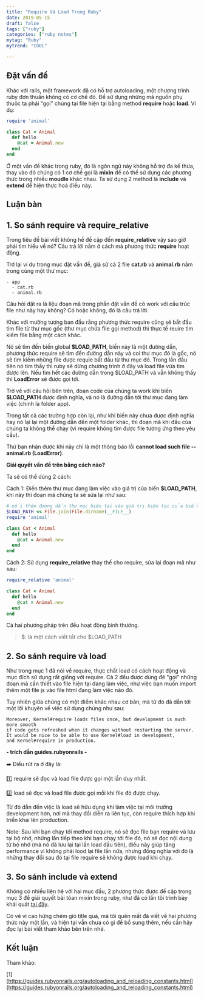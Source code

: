 ```yaml
---
title: "Require Và Load Trong Ruby"
date: 2019-05-15
draft: false
tags: ["ruby"]
categories: ["ruby notes"]
mytag: "Ruby"
mytrend: "COOL"

---
```

## Đặt vấn đề

Khác với rails, một framework đã có hỗ trợ autoloading, một chương trình ruby đơn thuần không có cơ chế đó. Để sử dụng những mã nguồn phụ thuộc ta phải "gọi" chúng tại file hiện tại bằng method **require** hoặc **load**. Ví dụ:

```ruby
require 'animal'

class Cat < Animal
  def hello
    @cat = Animal.new
  end
end
```

Ở một vấn đề khác trong ruby, đó là ngôn ngữ này không hỗ trợ đa kế thừa, thay vào đó chúng có 1 cơ chế gọi là **mixin** để có thể sử dụng các phương thức trong nhiều **moudle** khác nhau. Ta sử dụng 2 method là **include** và **extend** để hiện thực hoá điều này.

## Luận bàn

## 1. So sánh require và require_relative

Trong tiêu đề bài viết không hề đề cập đến **require_relative** vậy sao giờ phải tìm hiểu về nó? Câu trả lời nằm ở cách mà phương thức **require** hoạt động.

Trở lại ví dụ trong mục đặt vấn đề, giả sử cả 2 file **cat.rb** và **animal.rb** nằm trong cùng một thư mục:

```
- app
  - cat.rb
  - animal.rb
```

Câu hỏi đặt ra là liệu đoạn mã trong phần đặt vấn đề có work với cấu trúc file như này hay không? Có hoặc không, đó là câu trả lời.

Khác với mường tượng ban đầu rằng phương thức require cũng sẽ bắt đầu tìm file từ thư mục gốc (thư mục chứa file gọi method) thì thực tế reuire tìm kiếm file bằng một cách khác.

Nó sẽ tìm đến biến global **$LOAD_PATH**, biến này là một đường dẫn, phương thức require sẽ tìm đến đường dẫn này và coi thư mục đó là gốc, nó sẽ tìm kiếm những file được requỉe bắt đầu từ thư mục đó. Trong lần đầu tiên nó tìm thấy thì ruby sẽ dừng chương trình ở đây và load file vừa tìm được lên. Nếu tìm hết các đường dẫn trong $LOAD_PATH và vẫn không thấy thì **LoadError** sẽ được gọi tới.

Trở về với câu hỏi bên trên, đoạn code của chúng ta work khi biến **$LOAD_PATH** được định nghĩa, và nó là đường dẫn tới thư mục đang làm việc (chính là folder app).

Trong tất cả các trường hợp còn lại, như khi biến này chưa được định nghĩa hay nó lại lại một đường dẫn đến một folder khác, thì đoạn mã khi đầu của chúng ta không thể chạy (vì require không tìm được file tương ứng theo yêu cầu).

Thứ bạn nhận được khi này chỉ là một thông báo lỗi **cannot load such file -- animal.rb (LoadError)**.

**Giải quyết vấn đề trên bằng cách nào?**

Ta sẽ có thể dùng 2 cách:

Cách 1: Điền thêm thư mục đang làm việc vào giá trị của biến **$LOAD_PATH**, khi này thì đoạn mã chúng ta sẽ sửa lại như sau:

```ruby
# nối thêm đường dẫn thư mục hiện tại vào giá trị hiện tại của biến $LOAD_PATH
$LOAD_PATH << File.join(File.dirname(__FILE__)
require 'animal'

class Cat < Animal
  def hello
    @cat = Animal.new
  end
end
```

Cách 2: Sử dụng **require_relative** thay thế cho require, sửa lại đoạn mã như sau:

```ruby
require_relative 'animal'

class Cat < Animal
  def hello
    @cat = Animal.new
  end
end
```

Cả hai phương pháp trên đều hoạt động bình thường.

> $: là một cách viết tắt cho $LOAD_PATH

## 2. So sánh require và load

Như trong mục 1 đã nói vể require, thực chất load có cách hoạt động và mục đích sử dụng rất giống với require. Cả 2 đều được dùng đê "gọi" những đoạn mã cần thiết vào file hiện tại đang làm việc, như việc bạn muốn import thêm một file js vào file html đang làm việc nào đó.

Tuy nhiên giữa chúng có một điểm khác nhau cơ bản, mà từ đó đã dẫn tới một lời khuyên về việc sử dụng chúng như sau:

```
Moreover, Kernel#require loads files once, but development is much more smooth
if code gets refreshed when it changes without restarting the server.
It would be nice to be able to use Kernel#load in development,
and Kernel#require in production.
```

**- trích dẫn guides.rubyonrails -**

:arrow_right: Điều rút ra ở đây là:

:one: require sẽ đọc và load file được gọi một lần duy nhất.

:two: load sẽ đọc và load file được gọi mỗi khi file đó được chạy.

Từ đó dẫn đến việc là load sẽ hữu dụng khi làm việc tại môi trường development hơn, nơi mà thay đổi diễn ra liên tục, còn require thích hợp khi triển khai lên production.

Note: Sau khi bạn chạy tới method require, nó sẽ đọc file bạn require và lưu tại bộ nhớ, những lần tiếp theo khi bạn chạy tới file đó, nó sẽ đọc nội dung từ bộ nhớ (mà nó đã lưu lại tại lần load đầu tiên), điều này giúp tăng performance vì không phải lood lại file lần nữa, nhưng đồng nghĩa với đó là những thay đổi sau đó tại file require sẽ không được load khi chạy.

## 3. So sánh include và extend

Không có nhiều liên hệ với hai mục đầu, 2 phương thức được đề cập trong mục 3 để giải quyết bài tóan mixin trong ruby, như đã có lần tôi trình bày khái quát [tại đây](https://hdchinh.com/post/2019-02-24-ruby-method-lookup/).

Có vẻ vì cao hứng chém gió title quá, mà tôi quên mất đã viết về hai phương thức này một lần, và hiện tại vẫn chưa có gì để bổ sung thêm, nếu cần hãy đọc lại bài viết tham khảo bên trên nhé.

## Kết luận

Tham khảo:

[1] [https://guides.rubyonrails.org/autoloading_and_reloading_constants.html](https://guides.rubyonrails.org/autoloading_and_reloading_constants.html)
